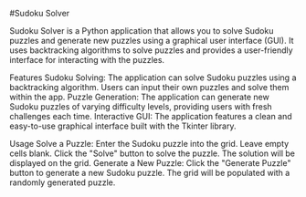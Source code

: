 #Sudoku Solver

Sudoku Solver is a Python application that allows you to solve Sudoku puzzles and generate new puzzles using a graphical user interface (GUI). It uses backtracking algorithms to solve puzzles and provides a user-friendly interface for interacting with the puzzles.

Features
Sudoku Solving: The application can solve Sudoku puzzles using a backtracking algorithm. Users can input their own puzzles and solve them within the app.
Puzzle Generation: The application can generate new Sudoku puzzles of varying difficulty levels, providing users with fresh challenges each time.
Interactive GUI: The application features a clean and easy-to-use graphical interface built with the Tkinter library.

Usage
Solve a Puzzle:
Enter the Sudoku puzzle into the grid. Leave empty cells blank.
Click the "Solve" button to solve the puzzle. The solution will be displayed on the grid.
Generate a New Puzzle:
Click the "Generate Puzzle" button to generate a new Sudoku puzzle.
The grid will be populated with a randomly generated puzzle.

